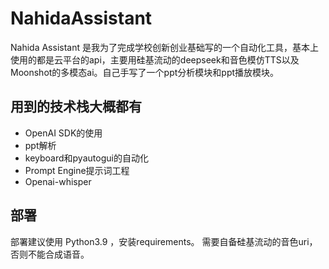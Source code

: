 # NahidaAssistant

Nahida Assistant 是我为了完成学校创新创业基础写的一个自动化工具，基本上使用的都是云平台的api，主要用硅基流动的deepseek和音色模仿TTS以及Moonshot的多模态ai。自己手写了一个ppt分析模块和ppt播放模块。

## 用到的技术栈大概都有
- OpenAI SDK的使用
- ppt解析
- keyboard和pyautogui的自动化
- Prompt Engine提示词工程
- Openai-whisper

## 部署
部署建议使用 Python3.9 ，安装requirements。
需要自备硅基流动的音色uri，否则不能合成语音。